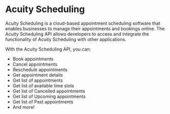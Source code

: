 # Acuity Scheduling

Acuity Scheduling is a cloud-based appointment scheduling software that enables businesses to manage their appointments and bookings online. The Acuity Scheduling API allows developers to access and integrate the functionality of Acuity Scheduling with other applications.

With the Acuity Scheduling API, you can:

- Book appointments
- Cancel appointments
- Reschedule appointments
- Get appointment details
- Get list of appointments
- Get list of available time slots
- Get list of Cancelled appointments
- Get list of Upcoming appointments
- Get list of Past appointments
- And more!
